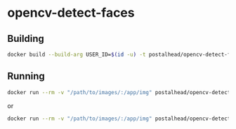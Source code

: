 # opencv-detect-faces
## Building
```bash
docker build --build-arg USER_ID=$(id -u) -t postalhead/opencv-detect-faces .
```
## Running
```bash
docker run --rm -v "/path/to/images/:/app/img" postalhead/opencv-detect-faces
```
or
```bash
docker run --rm -v "/path/to/images/:/app/img" postalhead/opencv-detect-faces --image "/app/img/image"
```
